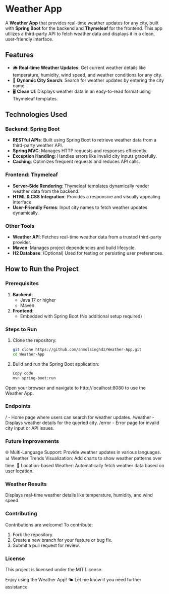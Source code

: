 # Weather App

A **Weather App** that provides real-time weather updates for any city, built with **Spring Boot** for the backend and **Thymeleaf** for the frontend. This app utilizes a third-party API to fetch weather data and displays it in a clean, user-friendly interface.

## Features

- 🌦 **Real-time Weather Updates**: Get current weather details like temperature, humidity, wind speed, and weather conditions for any city.
- 🔎 **Dynamic City Search**: Search for weather updates by entering the city name.
- 🖥 **Clean UI**: Displays weather data in an easy-to-read format using Thymeleaf templates.

## Technologies Used

### Backend: Spring Boot
- **RESTful APIs**: Built using Spring Boot to retrieve weather data from a third-party weather API.
- **Spring MVC**: Manages HTTP requests and responses efficiently.
- **Exception Handling**: Handles errors like invalid city inputs gracefully.
- **Caching**: Optimizes frequent requests and reduces API calls.

### Frontend: Thymeleaf
- **Server-Side Rendering**: Thymeleaf templates dynamically render weather data from the backend.
- **HTML & CSS Integration**: Provides a responsive and visually appealing interface.
- **User-Friendly Forms**: Input city names to fetch weather updates dynamically.

### Other Tools
- **Weather API**: Fetches real-time weather data from a trusted third-party provider.
- **Maven**: Manages project dependencies and build lifecycle.
- **H2 Database**: (Optional) Used for testing or persisting user preferences.

## How to Run the Project

### Prerequisites
1. **Backend**:
   - Java 17 or higher
   - Maven
2. **Frontend**:
   - Embedded with Spring Boot (No additional setup required)

### Steps to Run
1. Clone the repository:
   ```bash
   git clone https://github.com/anmolsinghdz/Weather-App.git
   cd Weather-App
2. Build and run the Spring Boot application:

   ```bash
   Copy code
   mvn spring-boot:run
Open your browser and navigate to http://localhost:8080 to use the Weather App.

### Endpoints
/ - Home page where users can search for weather updates.
/weather - Displays weather details for the queried city.
/error - Error page for invalid city input or API issues.

### Future Improvements
🌐 Multi-Language Support: Provide weather updates in various languages.
📊 Weather Trends Visualization: Add charts to show weather patterns over time.
📍 Location-based Weather: Automatically fetch weather data based on user location.

### Weather Results
Displays real-time weather details like temperature, humidity, and wind speed.

### Contributing
Contributions are welcome! To contribute:

1. Fork the repository.
2. Create a new branch for your feature or bug fix.
3. Submit a pull request for review.


### License
This project is licensed under the MIT License.

Enjoy using the Weather App! 🌤 Let me know if you need further assistance.
